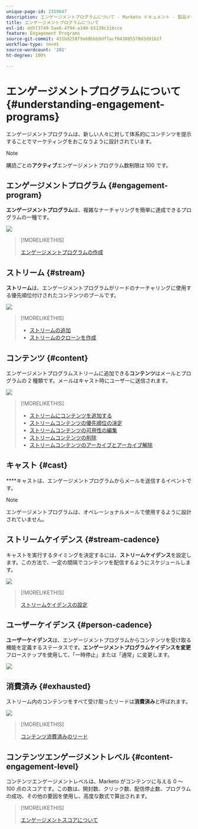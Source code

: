 ```yaml
---
unique-page-id: 2359647
description: エンゲージメントプログラムについて - Marketo ドキュメント - 製品ドキュメント
title: エンゲージメントプログラムについて
exl-id: dd573749-5ae6-4794-a340-b5139c316cce
feature: Engagement Programs
source-git-commit: 431bd258f9a68bbb9df7acf043085578d3d91b1f
workflow-type: tm+mt
source-wordcount: '281'
ht-degree: 100%

---
```


# エンゲージメントプログラムについて {#understanding-engagement-programs}

エンゲージメントプログラムは、新しい人々に対して体系的にコンテンツを提示することでマーケティングをおこなうように設計されています。

>[!NOTE]
>
>購読ごとの&#x200B;**アクティブ**&#x200B;エンゲージメントプログラム数制限は 100 です。

## エンゲージメントプログラム {#engagement-program}

**エンゲージメントプログラム**&#x200B;は、複雑なナーチャリングを簡単に達成できるプログラムの一種です。

![](assets/image2014-9-15-15-3a24-3a57.png)

>[!MORELIKETHIS]
>
>[エンゲージメントプログラムの作成](/help/marketo/product-docs/email-marketing/drip-nurturing/creating-an-engagement-program/create-an-engagement-program.md)

## ストリーム {#stream}

**ストリーム**&#x200B;は、エンゲージメントプログラムがリードのナーチャリングに使用する優先順位付けされたコンテンツのプールです。

![](assets/image2014-9-15-15-3a25-3a4.png)

>[!MORELIKETHIS]
>
>* [ストリームの追加](/help/marketo/product-docs/email-marketing/drip-nurturing/creating-an-engagement-program/add-a-stream.md)
>* [ストリームのクローンを作成](/help/marketo/product-docs/email-marketing/drip-nurturing/engagement-program-streams/clone-a-stream.md)

## コンテンツ {#content}

エンゲージメントプログラムストリームに追加できる&#x200B;**コンテンツ**&#x200B;はメールとプログラムの 2 種類です。メールはキャスト時にユーザーに送信されます。

![](assets/image2014-9-15-15-3a25-3a18.png)

>[!MORELIKETHIS]
>
>* [ストリームにコンテンツを追加する](/help/marketo/product-docs/email-marketing/drip-nurturing/creating-an-engagement-program/add-content-to-a-stream.md)
>* [ストリームコンテンツの優先順位の決定](/help/marketo/product-docs/email-marketing/drip-nurturing/using-stream-content/prioritize-stream-content.md)
>* [ストリームコンテンツの可用性の編集](/help/marketo/product-docs/email-marketing/drip-nurturing/using-stream-content/edit-availability-of-stream-content.md)
>* [ストリームコンテンツの削除](/help/marketo/product-docs/email-marketing/drip-nurturing/using-stream-content/remove-stream-content.md)
>* [ストリームコンテンツのアーカイブとアーカイブ解除](/help/marketo/product-docs/email-marketing/drip-nurturing/using-stream-content/archive-and-unarchive-stream-content.md)

## キャスト {#cast}

****&#x200B;キャストは、エンゲージメントプログラムからメールを送信するイベントです。

>[!NOTE]
>
>エンゲージメントプログラムは、オペレーショナルメールで使用するように設計されていません。

## ストリームケイデンス {#stream-cadence}

キャストを実行するタイミングを決定するには、**ストリームケイデンス**&#x200B;を設定します。この方法で、一定の間隔でコンテンツを配信するようにスケジュールします。

![](assets/image2014-9-15-15-3a25-3a27.png)

>[!MORELIKETHIS]
>
>[ストリームケイデンスの設定](/help/marketo/product-docs/email-marketing/drip-nurturing/engagement-program-streams/set-stream-cadence.md)

## ユーザーケイデンス {#person-cadence}

**ユーザーケイデンス**&#x200B;は、エンゲージメントプログラムからコンテンツを受け取る機能を定義するステータスです。**エンゲージメントプログラムケイデンスを変更**&#x200B;フローステップを使用して、「一時停止」または「通常」に変更します。

![](assets/image2014-9-15-15-3a25-3a55.png)

## 消費済み {#exhausted}

ストリーム内のコンテンツをすべて受け取ったリードは&#x200B;**消費済み**&#x200B;と呼ばれます。

![](assets/image2014-9-15-15-3a26-3a5.png)

>[!MORELIKETHIS]
>
>[コンテンツ消費済みのリード](/help/marketo/product-docs/email-marketing/drip-nurturing/using-engagement-programs/people-who-have-exhausted-content.md)

## コンテンツエンゲージメントレベル {#content-engagement-level}

コンテンツエンゲージメントレベルは、Marketo がコンテンツに与える 0 〜 100 点のスコアです。この数は、開封数、クリック数、配信停止数、プログラムの成功、その他の要因を使用し、高度な数式で算出されます。

>[!MORELIKETHIS]
>
>[エンゲージメントスコアについて](/help/marketo/product-docs/email-marketing/drip-nurturing/reports-and-notifications/understanding-the-engagement-score.md)
